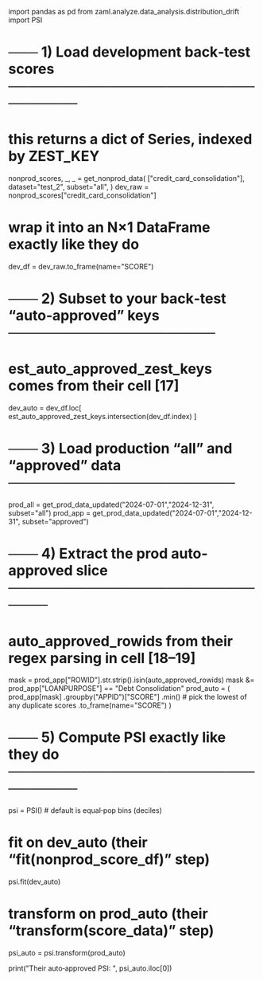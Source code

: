 import pandas as pd
from zaml.analyze.data_analysis.distribution_drift import PSI

# ─── 1) Load development back‐test scores ────────────────────────────────
# this returns a dict of Series, indexed by ZEST_KEY
nonprod_scores, _, _ = get_nonprod_data(
    ["credit_card_consolidation"],
    dataset="test_2",
    subset="all",
)
dev_raw = nonprod_scores["credit_card_consolidation"]

# wrap it into an N×1 DataFrame exactly like they do
dev_df = dev_raw.to_frame(name="SCORE")

# ─── 2) Subset to your back‐test “auto‐approved” keys ─────────────────────
# est_auto_approved_zest_keys comes from their cell [17]
dev_auto = dev_df.loc[ est_auto_approved_zest_keys.intersection(dev_df.index) ]

# ─── 3) Load production “all” and “approved” data ───────────────────────
prod_all  = get_prod_data_updated("2024-07-01","2024-12-31", subset="all")
prod_app  = get_prod_data_updated("2024-07-01","2024-12-31", subset="approved")

# ─── 4) Extract the prod auto‐approved slice ─────────────────────────────
# auto_approved_rowids from their regex parsing in cell [18–19]
mask   = prod_app["ROWID"].str.strip().isin(auto_approved_rowids)
mask  &= prod_app["LOANPURPOSE"] == "Debt Consolidation"
prod_auto = (
    prod_app[mask]
    .groupby("APPID")["SCORE"]
    .min()                  # pick the lowest of any duplicate scores
    .to_frame(name="SCORE")
)

# ─── 5) Compute PSI exactly like they do ────────────────────────────────
psi = PSI()                  # default is equal‐pop bins (deciles)

# fit on dev_auto (their “fit(nonprod_score_df)” step)
psi.fit(dev_auto)

# transform on prod_auto (their “transform(score_data)” step)
psi_auto = psi.transform(prod_auto)

print("Their auto‐approved PSI: ", psi_auto.iloc[0])

